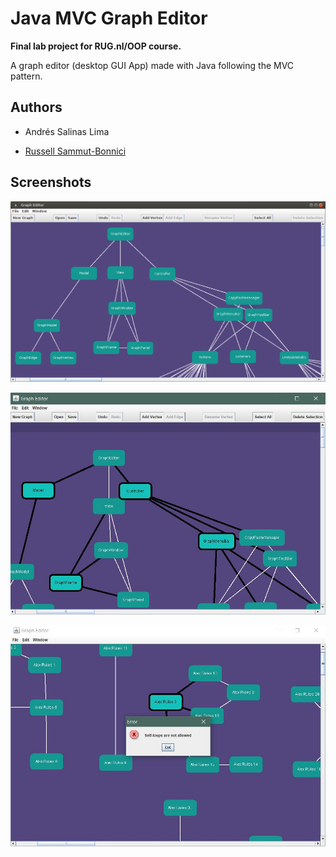 # Java MVC Graph Editor

**Final lab project for RUG.nl/OOP course.**

A graph editor (desktop GUI App) made with Java following the MVC pattern.

## Authors

* Andrés Salinas Lima

* [Russell Sammut-Bonnici](https://github.com/RussellSB)

## Screenshots

![](docs/report/latex/im/mvc.png)

![](docs/report/latex/im/selection.JPG)

![](docs/report/latex/im/popUpSelfLoop.JPG)
